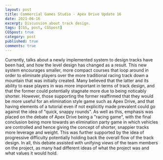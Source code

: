 ```yaml
---
layout: post
title: Commercial Games Studio - Apex Drive Update 16
date: 2021-06-16
excerpt: Discussion about track design.
tags: [CGS, post, CGSpost]
CGSpost: true
category: post
published: true
comments: true
---
```

Currently, talks about a newly implemented system to design tracks have been had, and how the level design has changed as a result. This new system encourages smaller, more compact courses that loop around in order to eliminate players over the more traditional racing track down a mountain that was initially created. Many believed that the latter and its ability to ease players in was more important in terms of track design, and that the former could potentially stagnate more due to being noticably shorter. However, those supporting the former reaffirmed that they would be more useful for an elimination style game such as Apex Drive, and that having elements of a tutorial even if not explicitly made prevalent could go against the idea of "quick, snappy rounds". As well as this, emphasis was placed on the debate of Apex Drive being a "racing game", with the final conclusion being more towards an elimination party game in which vehicles are controlled and hence giving the concept of shorter, snappier tracks more leverage and weight. This was further supported by the idea of progressive difficulty potentially holding back the overall flow of the track design. In all, this debate assisted with unifying views of the team members on the project, as many had different ideas of what the project was and what values it would hold.